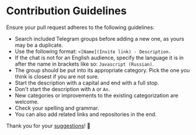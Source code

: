 # Contribution Guidelines
Ensure your pull request adheres to the following guidelines:
- Search included Telegram groups before adding a new one, as yours may be a duplicate.
- Use the following format: `<[Name](Invite link) - Description.`
- If the chat is not for an English audience, specify the language it is in after the name in brackets like so: `Javascript (Russian)`.
- The group should be put into its appropriate category. Pick the one you think is closest if you are not sure.
- Start the description with a capital and end with a full stop.
- Don't start the description with `A` or `An`.
- New categories or improvements to the existing categorization are welcome.
- Check your spelling and grammar.
- You can also add related links and repositories in the end.

Thank you for your [suggestions](../../edit/master/README.md)! 💜
